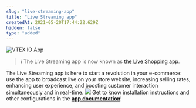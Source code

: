 ```yaml
---
slug: "live-streaming-app"
title: "Live Streaming app"
createdAt: 2021-05-20T17:44:22.629Z
hidden: false
type: "added"
---
```


![VTEX IO App](https://raw.githubusercontent.com/vtexdocs/dev-portal-content/main/images/live-streaming-app-0.png)

> ℹ️ The Live Streaming app is now known as [the Live Shopping app](https://apps.vtex.com/liveshopping/p).

The Live Streaming app is here to start a revolution in your e-commerce: use the app to broadcast live on your store website, increasing selling rates, enhancing user experience, and boosting customer interaction simultaneously and in real-time.
![](https://raw.githubusercontent.com/vtexdocs/dev-portal-content/main/images/live-streaming-app-1.png)
Get to know installation instructions and other configurations in the [**app documentation**](https://developers.vtex.com/vtex-developer-docs/docs/vtexventures-livestreaming)!
